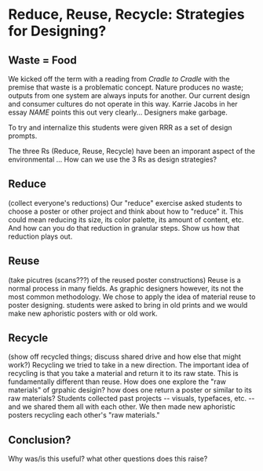 # Reduce, Reuse, Recycle: Strategies for Designing?

## Waste = Food
We kicked off the term with a reading from _Cradle to Cradle_ with the premise that waste is a problematic concept. Nature produces no waste; outputs from one system are always inputs for another. Our current design and consumer cultures do not operate in this way. Karrie Jacobs in her essay _NAME_ points this out very clearly… Designers make garbage.

To try and internalize this students were given RRR as a set of design prompts.

The three Rs (Reduce, Reuse, Recycle) have been an imporant aspect of the environmental ... How can we use the 3 Rs as design strategies?

## Reduce
(collect everyone's reductions)
Our "reduce" exercise asked students to choose a poster or other project and think about how to "reduce" it. This could mean reducing its size, its color palette, its amount of content, etc. And how can you do that reduction in granular steps. Show us how that reduction plays out. 

## Reuse
(take picutres (scans???) of the reused poster constructions)
Reuse is a normal process in many fields. As graphic designers however, its not the most common methodology. We chose to apply the idea of material reuse to poster designing. students were asked to bring in old prints and we would make new aphoristic posters with or old work.

## Recycle
(show off recycled things; discuss shared drive and how else that might work?)
Recycling we tried to take in a new direction. The important idea of recycling is that you take a material and return it to its raw state. This is fundamentally different than reuse. How does one explore the "raw materials" of grpahic desigin? how does one return a poster or similar to its raw materials? Students collected past projects -- visuals, typefaces, etc. -- and we shared them all with each other. We then made new aphoristic posters recycling each other's "raw materials."

## Conclusion?
Why was/is this useful? what other questions does this raise?
